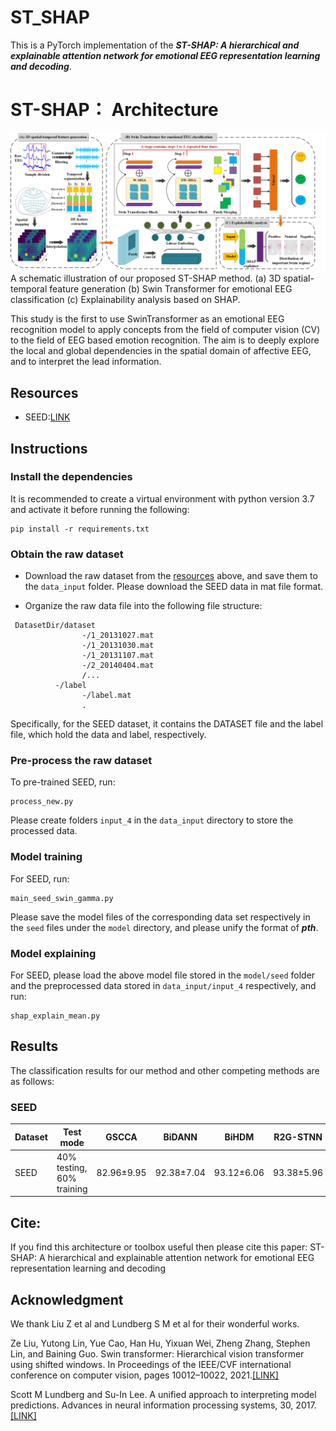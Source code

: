 # ST_SHAP

This is a PyTorch implementation of the ***ST-SHAP: A hierarchical and explainable attention network for emotional EEG representation learning and decoding***.
# ST-SHAP： Architecture
![](https://github.com/llljinjinjin/ST_SHAP_code/blob/main/ST_SHAP.png)
A schematic illustration of our proposed ST-SHAP method. (a) 3D spatial-temporal feature generation (b) Swin Transformer for emotional EEG classification (c) Explainability analysis based on SHAP.

This study is the first to use SwinTransformer as an emotional EEG recognition model to apply concepts from the field of computer vision (CV) to the field of EEG based emotion recognition. The aim is to deeply explore the local and global dependencies in the spatial domain of affective EEG, and to interpret the lead information.

## Resources
* SEED:[LINK](https://bcmi.sjtu.edu.cn/~seed/index.html)

## Instructions
### Install the dependencies
It is recommended to create a virtual environment with python version 3.7 and activate it before running the following:
```
pip install -r requirements.txt
```

### Obtain the raw dataset
* Download the raw dataset from the [resources](#resources) above, and save them to the `data_input` folder.  Please download the SEED data in mat file format.
- Organize the raw data file into the following file structure:
```
 DatasetDir/dataset
                -/1_20131027.mat
                -/1_20131030.mat
                -/1_20131107.mat
                -/2_20140404.mat
                /...
          -/label
                -/label.mat
                .    
```
Specifically, for the SEED dataset, it contains the DATASET file and the label file, which hold the data and label, respectively.

### Pre-process the raw dataset
To pre-trained SEED, run:
```
process_new.py
```
Please create folders `input_4`  in the `data_input` directory to store the processed data.  

### Model training
For SEED, run:
```
main_seed_swin_gamma.py
```
Please save the model files of the corresponding data set respectively in the `seed` files under the `model` directory, and please unify the format of ***pth***.

### Model explaining
For SEED, please load the above model file stored in the `model/seed` folder and the preprocessed data stored in `data_input/input_4` respectively, and run:
```
shap_explain_mean.py
```

## Results
The classification results for our method and other competing methods are as follows:
### SEED
<div align="center">
 
| Dataset | Test mode | GSCCA |BiDANN |BiHDM|R2G-STNN|DGCNN|RGNN| SST-EmotionNet|MFBPST-3D-DRLF|ST-SHAP|
| ---------- | -----------|-----------|-----------|-----------|-----------|-----------|-----------|-----------|-----------|-----------|
| SEED  | 40% testing, 60% training   | 82.96±9.95  |92.38±7.04|93.12±6.06|93.38±5.96|90.40±8.49|94.24±5.95|96.02±2.17|96.67±2.8|97.18±2.7|
</div>


## Cite:
If you find this architecture or toolbox useful then please cite this paper:
ST-SHAP: A hierarchical and explainable attention network for emotional EEG representation learning and decoding

## Acknowledgment
We thank Liu Z et al and Lundberg S M et al for their wonderful works.

Ze Liu, Yutong Lin, Yue Cao, Han Hu, Yixuan Wei, Zheng Zhang, Stephen Lin, and Baining Guo. Swin transformer: Hierarchical vision transformer using shifted windows. In Proceedings of the IEEE/CVF international conference on computer vision, pages 10012–10022, 2021.[[LINK]](https://openaccess.thecvf.com/content/ICCV2021/html/Liu_Swin_Transformer_Hierarchical_Vision_Transformer_Using_Shifted_Windows_ICCV_2021_paper)

Scott M Lundberg and Su-In Lee. A unified approach to interpreting model predictions. Advances in neural information processing
systems, 30, 2017.[[LINK]](https://proceedings.neurips.cc/paper/2017/hash/8a20a8621978632d76c43dfd28b67767-Abstract.html)





